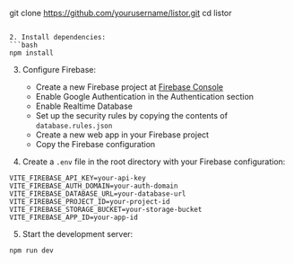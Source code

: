 git clone https://github.com/yourusername/listor.git
cd listor
```

2. Install dependencies:
```bash
npm install
```

3. Configure Firebase:
   - Create a new Firebase project at [Firebase Console](https://console.firebase.google.com)
   - Enable Google Authentication in the Authentication section
   - Enable Realtime Database
   - Set up the security rules by copying the contents of `database.rules.json`
   - Create a new web app in your Firebase project
   - Copy the Firebase configuration

4. Create a `.env` file in the root directory with your Firebase configuration:
```env
VITE_FIREBASE_API_KEY=your-api-key
VITE_FIREBASE_AUTH_DOMAIN=your-auth-domain
VITE_FIREBASE_DATABASE_URL=your-database-url
VITE_FIREBASE_PROJECT_ID=your-project-id
VITE_FIREBASE_STORAGE_BUCKET=your-storage-bucket
VITE_FIREBASE_APP_ID=your-app-id
```

5. Start the development server:
```bash
npm run dev